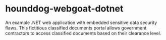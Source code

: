 # hounddog-webgoat-dotnet
An example .NET web application with embedded sensitive data security flaws. This fictitious classified documents portal allows government contractors to access classified documents based on their clearance level.
